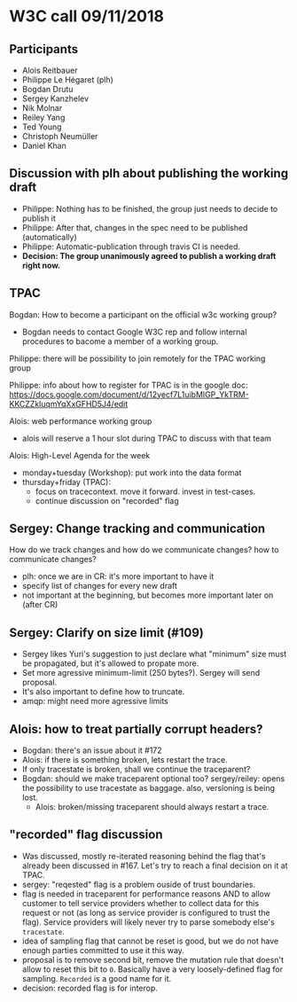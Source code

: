 # W3C call 09/11/2018

## Participants

- Alois Reitbauer
- Philippe Le Hégaret (plh)
- Bogdan Drutu
- Sergey Kanzhelev
- Nik Molnar
- Reiley Yang
- Ted Young
- Christoph Neumüller
- Daniel Khan

## Discussion with plh about publishing the working draft

 * Philippe: Nothing has to be finished, the group just needs to decide to publish it
 * Philippe: After that, changes in the spec need to be published (automatically)
 * Philippe: Automatic-publication through travis CI is needed.
 * __Decision: The group unanimously agreed to publish a working draft right now.__

## TPAC

Bogdan: How to become a participant on the official w3c working group?
 * Bogdan needs to contact Google W3C rep and follow internal procedures to bacome a member of a working group.

Philippe: there will be possibility to join remotely for the TPAC working group

Philippe: info about how to register for TPAC is in the google doc: https://docs.google.com/document/d/12yecf7L1uibMIGP_YkTRM-KKCZZkluqmYqXxGFHD5J4/edit

Alois: web performance working group
 * alois will reserve a 1 hour slot during TPAC to discuss with that team

Alois: High-Level Agenda for the week
 * monday+tuesday (Workshop): put work into the data format
 * thursday+friday (TPAC): 
   * focus on tracecontext. move it forward. invest in test-cases.
   * continue discussion on "recorded" flag


## Sergey: Change tracking and communication

How do we track changes and how do we communicate changes? how to communicate changes?
 * plh: once we are in CR: it's more important to have it
 * specify list of changes for every new draft
 * not important at the beginning, but becomes more important later on (after CR)


## Sergey: Clarify on size limit (#109)
 * Sergey likes Yuri's suggestion to just declare what "minimum" size must be propagated, but it's allowed to propate more.
 * Set more agressive minimum-limit (250 bytes?). Sergey will send proposal.
 * It's also important to define how to truncate.
 * amqp: might need more agressive limits

## Alois: how to treat partially corrupt headers?
 * Bogdan: there's an issue about it #172
 * Alois: if there is something broken, lets restart the trace.
 * If only tracestate is broken, shall we continue the traceparent?
 * Bogdan: should we make traceparent optional too? sergey/reiley: opens the possibility to use tracestate as baggage. also, versioning is being lost.
   * Alois: broken/missing traceparent should always restart a trace.

## "recorded" flag discussion
 * Was discussed, mostly re-iterated reasoning behind the flag that's already been discussed in #167. Let's try to reach a final decision on it at TPAC.
 * sergey: "reqested" flag is a problem ouside of trust boundaries. 
 * flag is needed in traceparent for performance reasons AND to allow customer to tell service providers whether to collect data for this request or not (as long as service provider is configured to trust the flag). Service providers will likely never try to parse somebody else's `tracestate`.
 * idea of sampling flag that cannot be reset is good, but we do not have enough parties committed to use it this way. 
 * proposal is to remove second bit, remove the mutation rule that doesn't allow to reset this bit to `0`. Basically have a very loosely-defined flag for sampling. `Recorded` is a good name for it.
 * decision: recorded flag is for interop.

